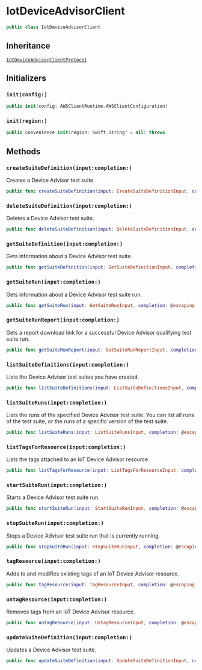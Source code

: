 # IotDeviceAdvisorClient

``` swift
public class IotDeviceAdvisorClient 
```

## Inheritance

[`IotDeviceAdvisorClientProtocol`](/aws-sdk-swift/reference/0.x/AWSIotDeviceAdvisor/IotDeviceAdvisorClientProtocol)

## Initializers

### `init(config:)`

``` swift
public init(config: AWSClientRuntime.AWSClientConfiguration) 
```

### `init(region:)`

``` swift
public convenience init(region: Swift.String? = nil) throws 
```

## Methods

### `createSuiteDefinition(input:completion:)`

Creates a Device Advisor test suite.

``` swift
public func createSuiteDefinition(input: CreateSuiteDefinitionInput, completion: @escaping (ClientRuntime.SdkResult<CreateSuiteDefinitionOutputResponse, CreateSuiteDefinitionOutputError>) -> Void)
```

### `deleteSuiteDefinition(input:completion:)`

Deletes a Device Advisor test suite.

``` swift
public func deleteSuiteDefinition(input: DeleteSuiteDefinitionInput, completion: @escaping (ClientRuntime.SdkResult<DeleteSuiteDefinitionOutputResponse, DeleteSuiteDefinitionOutputError>) -> Void)
```

### `getSuiteDefinition(input:completion:)`

Gets information about a Device Advisor test suite.

``` swift
public func getSuiteDefinition(input: GetSuiteDefinitionInput, completion: @escaping (ClientRuntime.SdkResult<GetSuiteDefinitionOutputResponse, GetSuiteDefinitionOutputError>) -> Void)
```

### `getSuiteRun(input:completion:)`

Gets information about a Device Advisor test suite run.

``` swift
public func getSuiteRun(input: GetSuiteRunInput, completion: @escaping (ClientRuntime.SdkResult<GetSuiteRunOutputResponse, GetSuiteRunOutputError>) -> Void)
```

### `getSuiteRunReport(input:completion:)`

Gets a report download link for a successful Device Advisor qualifying test suite run.

``` swift
public func getSuiteRunReport(input: GetSuiteRunReportInput, completion: @escaping (ClientRuntime.SdkResult<GetSuiteRunReportOutputResponse, GetSuiteRunReportOutputError>) -> Void)
```

### `listSuiteDefinitions(input:completion:)`

Lists the Device Advisor test suites you have created.

``` swift
public func listSuiteDefinitions(input: ListSuiteDefinitionsInput, completion: @escaping (ClientRuntime.SdkResult<ListSuiteDefinitionsOutputResponse, ListSuiteDefinitionsOutputError>) -> Void)
```

### `listSuiteRuns(input:completion:)`

Lists the runs of the specified Device Advisor test suite.
You can list all runs of the test suite, or the runs of a specific version of the test suite.

``` swift
public func listSuiteRuns(input: ListSuiteRunsInput, completion: @escaping (ClientRuntime.SdkResult<ListSuiteRunsOutputResponse, ListSuiteRunsOutputError>) -> Void)
```

### `listTagsForResource(input:completion:)`

Lists the tags attached to an IoT Device Advisor resource.

``` swift
public func listTagsForResource(input: ListTagsForResourceInput, completion: @escaping (ClientRuntime.SdkResult<ListTagsForResourceOutputResponse, ListTagsForResourceOutputError>) -> Void)
```

### `startSuiteRun(input:completion:)`

Starts a Device Advisor test suite run.

``` swift
public func startSuiteRun(input: StartSuiteRunInput, completion: @escaping (ClientRuntime.SdkResult<StartSuiteRunOutputResponse, StartSuiteRunOutputError>) -> Void)
```

### `stopSuiteRun(input:completion:)`

Stops a Device Advisor test suite run that is currently running.

``` swift
public func stopSuiteRun(input: StopSuiteRunInput, completion: @escaping (ClientRuntime.SdkResult<StopSuiteRunOutputResponse, StopSuiteRunOutputError>) -> Void)
```

### `tagResource(input:completion:)`

Adds to and modifies existing tags of an IoT Device Advisor resource.

``` swift
public func tagResource(input: TagResourceInput, completion: @escaping (ClientRuntime.SdkResult<TagResourceOutputResponse, TagResourceOutputError>) -> Void)
```

### `untagResource(input:completion:)`

Removes tags from an IoT Device Advisor resource.

``` swift
public func untagResource(input: UntagResourceInput, completion: @escaping (ClientRuntime.SdkResult<UntagResourceOutputResponse, UntagResourceOutputError>) -> Void)
```

### `updateSuiteDefinition(input:completion:)`

Updates a Device Advisor test suite.

``` swift
public func updateSuiteDefinition(input: UpdateSuiteDefinitionInput, completion: @escaping (ClientRuntime.SdkResult<UpdateSuiteDefinitionOutputResponse, UpdateSuiteDefinitionOutputError>) -> Void)
```
